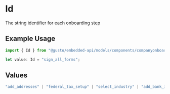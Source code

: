 # Id

The string identifier for each onboarding step

## Example Usage

```typescript
import { Id } from "@gusto/embedded-api/models/components/companyonboardingstatus.js";

let value: Id = "sign_all_forms";
```

## Values

```typescript
"add_addresses" | "federal_tax_setup" | "select_industry" | "add_bank_info" | "add_employees" | "state_setup" | "payroll_schedule" | "sign_all_forms" | "verify_bank_info" | "external_payroll"
```